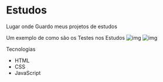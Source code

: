 # Estudos
Lugar onde Guardo meus projetos de estudos

Um exemplo de como são os Testes nos Estudos
![img](https://i.imgur.com/rDpVnR5.png)
![img](https://i.imgur.com/KKtEYSQ.png)

Tecnologias

* HTML
* CSS
* JavaScript

